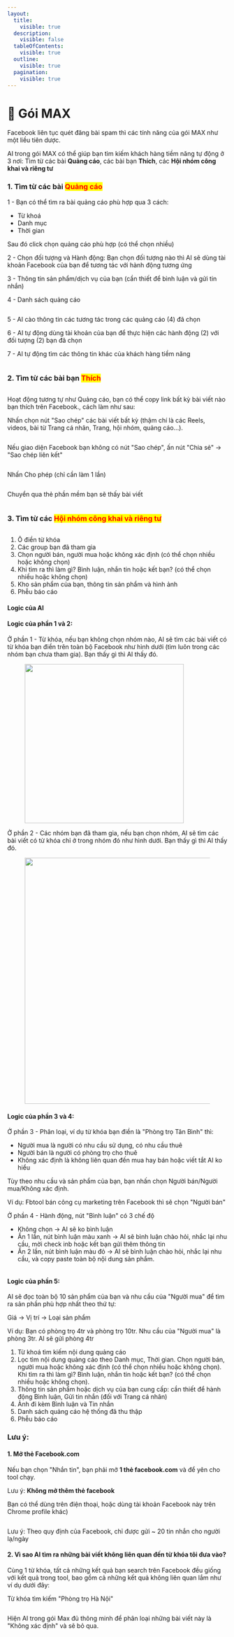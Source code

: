 ```yaml
---
layout:
  title:
    visible: true
  description:
    visible: false
  tableOfContents:
    visible: true
  outline:
    visible: true
  pagination:
    visible: true
---
```


# 🤖 Gói MAX

Facebook liên tục quét đăng bài spam thì các tính năng của gói MAX như một liều tiên dược.&#x20;

AI trong gói MAX có thể giúp bạn tìm kiếm khách hàng tiềm năng tự động ở 3 nơi:  Tìm từ các bài **Quảng cáo**, các bài bạn **Thích**, các **Hội nhóm công khai và riêng tư**

### 1. Tìm từ các bài <mark style="color:red;">Quảng cáo</mark>

1 - Bạn có thể tìm ra bài quảng cáo phù hợp qua 3 cách:

* Từ khoá
* Danh mục&#x20;
* Thời gian

Sau đó click chọn quảng cáo phù hợp (có thể chọn nhiều)

2 - Chọn đối tượng và Hành động: Bạn chọn đối tượng nào thì AI sẽ dùng tài khoản Facebook của bạn để tương tác với hành động tương ứng

3 -  Thông tin sản phẩm/dịch vụ của bạn (cần thiết để bình luận và gửi tin nhắn)

4 - Danh sách quảng cáo

<figure><img src=".gitbook/assets/image.png" alt=""><figcaption></figcaption></figure>

5 - AI cào thông tin các tương tác trong các quảng cáo (4) đã chọn

6 - AI tự động dùng tài khoản của bạn để thực hiện các hành động (2) với đối tượng (2) bạn đã chọn

7 - AI tự động tìm các thông tin khác của khách hàng tiềm năng

<figure><img src=".gitbook/assets/image (3).png" alt=""><figcaption></figcaption></figure>



### 2. Tìm từ các bài bạn <mark style="color:red;">Thích</mark>

<figure><img src=".gitbook/assets/image (74).png" alt=""><figcaption></figcaption></figure>

Hoạt động tương tự như Quảng cáo, bạn có thể copy link bất kỳ bài viết nào bạn thích trên Facebook., cách làm như sau:&#x20;

Nhấn chọn nút "Sao chép" các bài viết bất kỳ (thậm chí là các Reels, videos, bài từ Trang cá nhân, Trang, hội nhóm, quảng cáo...).&#x20;

<figure><img src=".gitbook/assets/image (75).png" alt=""><figcaption></figcaption></figure>

Nếu giao diện Facebook bạn không có nút "Sao chép", ấn nút "Chia sẻ" -> "Sao chép liên kết"

<figure><img src=".gitbook/assets/image (77).png" alt=""><figcaption></figcaption></figure>

Nhấn Cho phép (chỉ cần làm 1 lần)

<figure><img src=".gitbook/assets/image (78).png" alt=""><figcaption></figcaption></figure>

Chuyển qua thẻ phần mềm bạn sẽ thấy bài viết

<figure><img src=".gitbook/assets/image (80).png" alt=""><figcaption></figcaption></figure>



### 3. Tìm từ các <mark style="color:red;">Hội nhóm công khai và riêng tư</mark>

<figure><img src=".gitbook/assets/image (53).png" alt=""><figcaption></figcaption></figure>

1. Ô điền từ khóa
2. Các group bạn đã tham gia
3. Chọn người bán, người mua hoặc không xác định (có thể chọn nhiều hoặc không chọn)
4. Khi tìm ra thì làm gì? Bình luận, nhắn tin hoặc kết bạn? (có thể chọn nhiều hoặc không chọn)
5. Kho sản phẩm của bạn, thông tin sản phẩm và hình ảnh
6. Phễu báo cáo

#### Logic của AI

#### **Logic của phần 1 và 2:**

Ở phần 1 - Từ khóa, nếu bạn không chọn nhóm nào, AI sẽ tìm các bài viết có từ khóa bạn điền trên toàn bộ Facebook như hình dưới (tìm luôn trong các nhóm bạn chưa tham gia). Bạn thấy gì thì AI thấy đó.

<figure><img src=".gitbook/assets/image (54).png" alt="" width="364"><figcaption></figcaption></figure>

Ở phần 2 - Các nhóm bạn đã tham gia, nếu bạn chọn nhóm, AI sẽ tìm các bài viết có từ khóa chỉ ở trong nhóm đó như hình dưới. Bạn thấy gì thì AI thấy đó.

<figure><img src=".gitbook/assets/image (55).png" alt="" width="563"><figcaption></figcaption></figure>

#### **Logic của phần 3 và 4:**

Ở phần 3 - Phân loại, ví dụ từ khóa bạn điền là "Phòng trọ Tân Bình" thì:

* Người mua là người có nhu cầu sử dụng, có nhu cầu thuê
* Người bán là người có phòng trọ cho thuê
* Không xác định là không liên quan đến mua hay bán hoặc viết tắt AI ko hiểu

Tùy theo nhu cầu và sản phẩm của bạn, bạn nhấn chọn Người bán/Người mua/Không xác định.

Ví dụ: Fbtool bán công cụ marketing trên Facebook thì sẽ chọn "Người bán"



Ở phần 4 - Hành động, nút "Bình luận" có 3 chế độ

* Không chọn -> AI sẽ ko bình luận
* Ấn 1 lần, nút bình luận màu xanh -> AI sẽ bình luận chào hỏi, nhắc lại nhu cầu, mời check inb hoặc kết bạn gửi thêm thông tin
* Ấn 2 lần, nút bình luận màu đỏ -> AI sẽ bình luận chào hỏi, nhắc lại nhu cầu, và copy paste toàn bộ nội dung sản phẩm.

<figure><img src=".gitbook/assets/image (56).png" alt=""><figcaption></figcaption></figure>

#### **Logic của phần 5:**

AI sẽ đọc toàn bộ 10 sản phẩm của bạn và nhu cầu của "Người mua" để tìm ra sản phần phù hợp nhất theo thứ tự:

Giá -> Vị trí -> Loại sản phẩm

Ví dụ: Bạn có phòng trọ 4tr và phòng trọ 10tr. Nhu cầu của "Người mua" là phòng 3tr. AI sẽ gửi phòng 4tr

1. Từ khoá tìm kiếm nội dung quảng cáo
2. Lọc tìm nội dung quảng cáo theo Danh mục, Thời gian. Chọn người bán, người mua hoặc không xác định (có thể chọn nhiều hoặc không chọn). Khi tìm ra thì làm gì? Bình luận, nhắn tin hoặc kết bạn? (có thể chọn nhiều hoặc không chọn).
3. Thông tin sản phẩm hoặc dịch vụ của bạn cung cấp: cần thiết để hành động Bình luận, Gửi tin nhắn (đối với Trang cá nhân)
4. Ảnh đi kèm Bình luận và Tin nhắn
5. Danh sách quảng cáo hệ thống đã thu thập
6. Phễu báo cáo

### Lưu ý:

#### 1. Mở thẻ Facebook.com

Nếu bạn chọn "Nhắn tin", bạn phải mở **1 thẻ facebook.com** và để yên cho tool chạy.&#x20;

Lưu ý: **Không mở thêm thẻ facebook**

Bạn có thể dùng trên điện thoại, hoặc dùng tài khoản Facebook này trên Chrome profile khác)

<figure><img src=".gitbook/assets/image (6).png" alt=""><figcaption></figcaption></figure>

Lưu ý: Theo quy định của Facebook, chỉ được gửi \~ 20 tin nhắn cho người lạ/ngày



#### 2. Vì sao AI tìm ra những bài viết không liên quan đến từ khóa tôi đưa vào?

Cùng 1 từ khóa, tất cả những kết quả bạn search trên Facebook đều giống với kết quả trong tool, bao gồm cả những kết quả không liên quan lắm như ví dụ dưới đây:

Từ khóa tìm kiếm "Phòng trọ Hà Nội"

<figure><img src=".gitbook/assets/Screenshot_171 (2).jpg" alt=""><figcaption></figcaption></figure>

Hiện AI trong gói Max đủ thông minh để phân loại những bài viết này là "Không xác định" và sẽ bỏ qua.

